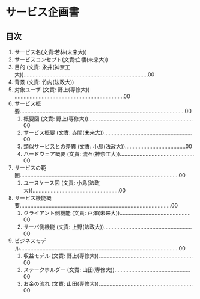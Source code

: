# サービス企画書

## 目次

1. サービス名(文責:若林(未来大))
2. サービスコンセプト(文責:白幡(未来大))
3. ⽬的 (⽂責: 永井(神奈工⼤))……………………………………………………………………….00
4. 背景 (文責: 竹内(法政大))
5. 対象ユーザ (⽂責: 野上(専修⼤)) …………..………………………..…………………........00
6. サービス概要…………………….……………..……………………………………………………….…00
    1. 概要図 (⽂責: 野上(専修⼤))……………………………………………………………00
    2. サービス概要 (⽂責: 赤間(未来⼤))…………………………..……..………………00
    3. 類似サービスとの差異 (⽂責: 小島(法政⼤))……………………………....…00
    4. ハードウェア概要 (⽂責: 流石(神奈工⼤))……………………………………….…00
7. サービスの範囲……………………..………..……..……………………………………………………00
    1. ユースケース図 (⽂責: 小島(法政⼤)).……………………................................00
8. サービス機能概要……………………………………………….………………………………………00
    1. クライアント側機能 (⽂責: 戸澤(未来⼤))……........………..……………....…00
    2. サーバ側機能 (⽂責: 上野(法政⼤))…..……….…………………….………………00
9. ビジネスモデル………….………..………………………………………….…………………….....…00
    1. 収益モデル (⽂責: 野上(専修⼤))…………………………….…………………….…00
    2. ステークホルダー (⽂責: 山田(専修⼤))…………………………………….....…00
    3. お⾦の流れ (⽂責: 山田(専修⼤))…………………..……..……………………….…00
